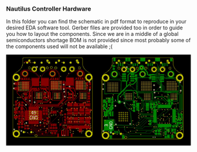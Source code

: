 ### Nautilus Controller Hardware

In this folder you can find the schematic in pdf format to reproduce in your desired EDA software tool. Gerber files are provided too in order to guide you how to layout the components. Since we are in a middle of a global semiconductors shortage BOM is not provided since most probably some of the components used will not be available ;(


<p align="center">
  <img  src="https://github.com/JorgeMaker/NautilusController/blob/main/docs/NautilusTwoSidedLayout.jpg?raw=true">
</p>
